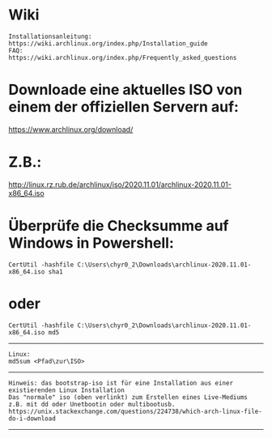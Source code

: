 # Wiki
    Installationsanleitung:
    https://wiki.archlinux.org/index.php/Installation_guide
    FAQ:
    https://wiki.archlinux.org/index.php/Frequently_asked_questions
    
#  Downloade eine aktuelles ISO von einem der offiziellen Servern auf:
https://www.archlinux.org/download/

#  Z.B.:
http://linux.rz.rub.de/archlinux/iso/2020.11.01/archlinux-2020.11.01-x86_64.iso

#  Überprüfe die Checksumme auf Windows in Powershell:
    CertUtil -hashfile C:\Users\chyr0_2\Downloads\archlinux-2020.11.01-x86_64.iso sha1
#  oder
    CertUtil -hashfile C:\Users\chyr0_2\Downloads\archlinux-2020.11.01-x86_64.iso md5
----
    Linux:
    md5sum <Pfad\zur\ISO>
---- 
    Hinweis: das bootstrap-iso ist für eine Installation aus einer existierenden Linux Installation
    Das "normale" iso (oben verlinkt) zum Erstellen eines Live-Mediums z.B. mit dd oder Unetbootin oder multibootusb. 
    https://unix.stackexchange.com/questions/224738/which-arch-linux-file-do-i-download
---

